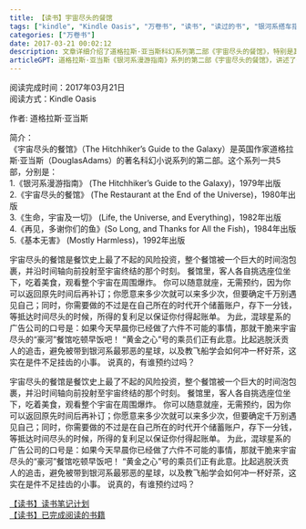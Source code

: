 ```yaml
---
title: 【读书】宇宙尽头的餐馆
tags: ["kindle", "Kindle Oasis", "万卷书", "读书", "读过的书", "银河系搭车指南", "银河系漫游指南"]
categories: ["万卷书"]
date: 2017-03-21 00:02:12
description: 文章详细介绍了道格拉斯·亚当斯科幻系列第二部《宇宙尽头的餐馆》，特别是其中那座超越时空、让食客在宇宙终结时享用美食的独特餐馆。
articleGPT: 道格拉斯·亚当斯《银河系漫游指南》系列的第二部《宇宙尽头的餐馆》，讲述了一家位于宇宙终点，让顾客能边享用美食边见证宇宙毁灭，并拥有独特时间旅行支付与预约规则的奇幻餐厅。
---
```


阅读完成时间：2017年03月21日  
阅读方式：Kindle Oasis  
  
作者: 道格拉斯·亚当斯

简介：  
《宇宙尽头的餐馆》（The Hitchhiker’s Guide to the Galaxy）是英国作家道格拉斯·亚当斯（DouglasAdams）的著名科幻小说系列的第二部。这个系列一共5部，分别是：  
1.《银河系漫游指南》 (The Hitchhiker’s Guide to the Galaxy)，1979年出版  
2.《宇宙尽头的餐馆》 (The Restaurant at the End of the Universe)，1980年出版  
3.《生命，宇宙及一切》 (Life, the Universe, and Everything)，1982年出版  
4.《再见，多谢你们的鱼》(So Long, and Thanks for All the Fish)，1984年出版  
5.《基本无害》 (Mostly Harmless)，1992年出版

宇宙尽头的餐馆是餐饮史上最了不起的风险投资，整个餐馆被一个巨大的时间泡包裹，并沿时间轴向前投射至宇宙终结的那个时刻。
餐馆里，客人各自挑选座位坐下，吃着美食，观看整个宇宙在周围爆炸。
你可以随意就座，无需预约，因为你可以返回原先时间后再补订；你愿意来多少次就可以来多少次，但要确定千万别遇见自己；同时，你需要做的不过是在自己所在的时代开个储蓄账户，存下一分钱，等抵达时间尽头的时候，所得的复利足以保证你付得起账单。
为此，混球星系的广告公司的口号是：如果今天早晨你已经做了六件不可能的事情，那就干脆来宇宙尽头的“豪河”餐馆吃顿早饭吧！
“黄金之心”号的乘员们正有此意。比起逃脱沃贡人的追击，避免被带到银河系最邪恶的星球，以及教飞船学会如何冲一杯好茶，这实在是件不足挂齿的小事。
说真的，有谁预约过吗？

宇宙尽头的餐馆是餐饮史上最了不起的风险投资，整个餐馆被一个巨大的时间泡包裹，并沿时间轴向前投射至宇宙终结的那个时刻。
餐馆里，客人各自挑选座位坐下，吃着美食，观看整个宇宙在周围爆炸。
你可以随意就座，无需预约，因为你可以返回原先时间后再补订；你愿意来多少次就可以来多少次，但要确定千万别遇见自己；同时，你需要做的不过是在自己所在的时代开个储蓄账户，存下一分钱，等抵达时间尽头的时候，所得的复利足以保证你付得起账单。
为此，混球星系的广告公司的口号是：如果今天早晨你已经做了六件不可能的事情，那就干脆来宇宙尽头的“豪河”餐馆吃顿早饭吧！
“黄金之心”号的乘员们正有此意。比起逃脱沃贡人的追击，避免被带到银河系最邪恶的星球，以及教飞船学会如何冲一杯好茶，这实在是件不足挂齿的小事。
说真的，有谁预约过吗？

[【读书】读书笔记计划](/posts/2016/1114/reading-plan)  
[【读书】已完成阅读的书籍](/posts/2017/0315/reading-done)
